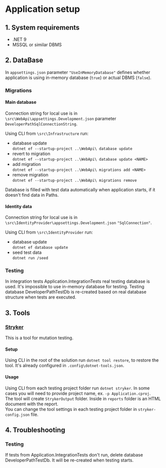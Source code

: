 ﻿# Application setup

## 1. System requirements
  - .NET 9
  - MSSQL or similar DBMS

## 2. DataBase
In `appsettings.json` parameter `"UseInMemoryDatabase"` defines whether application is using in-memory database (`true`) or actual DBMS (`false`).

### Migrations
#### Main database
Connection string for local use is in `\src\WebApi\appsettings.Development.json` parameter `DeveloperPathSqlConnectionString`.

Using CLI from `\src\Infrastructure` run:
- database update  
`dotnet ef --startup-project ..\WebApi\ database update`
- revert to migration   
`dotnet ef --startup-project ..\WebApi\ database update <NAME>`
- add migration  
`dotnet ef --startup-project ..\WebApi\ migrations add <NAME>`
- remove migration  
`dotnet ef --startup-project ..\WebApi\ migrations remove`

Database is filled with test data automatically when application starts, if it doesn't find data in Paths.

#### Identity data
Connection string for local use is in `\src\IdentityProvider\appsettings.Development.json` `"SqlConnection"`.

Using CLI from `\src\IdentityProvider` run:
- database update  
`dotnet ef database update`
- seed test data  
`dotnet run /seed`

### Testing
In integration tests Application.IntegrationTests real testing database is used. It's impossible to use in-memory database for testing. Testing database DeveloperPathTestDb is re-created based on real database structure when tests are executed.

## 3. Tools
### [Stryker](https://stryker-mutator.io/)
This is a tool for mutation testing.

#### Setup
Using CLI in the root of the solution run  `dotnet tool restore`, to restore the tool. It's already configured in `.config\dotnet-tools.json`.

#### Usage
Using CLI from each testing project folder run `dotnet stryker`. In some cases you will need to provide project name, ex. `-p Application.cproj`.  
The tool will create `StrykerOutput` folder. Inside in `reports` folder is an HTML document with the report.  
You can change the tool settings in each testing project folder in `stryker-config.json` file.

## 4. Troubleshooting

### Testing
If tests from Application.IntegrationTests don't run, delete database DeveloperPathTestDb. It will be re-created when testing starts.